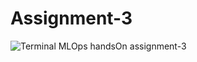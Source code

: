 # Assignment-3
![Terminal](https://github.com/dhritippaul/mnist-example/blob/feature/assignment3/Screenshot%202021-09-10%20231246.png)
MLOps handsOn assignment-3
